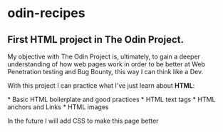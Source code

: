 # odin-recipes
First HTML project in The Odin Project.
-------
<p>My objective with The Odin Project is, ultimately, to gain a deeper understanding of how web pages work
in order to be better at Web Penetration testing and Bug Bounty, this way I can think like a Dev.</p>
<p>With this project I can practice what I've just learn about <strong>HTML</strong>:</p>
* Basic HTML boilerplate and good practices
* HTML text tags
* HTML anchors and Links
* HTML images
<p> In the future I will add CSS to make this page better </p>

